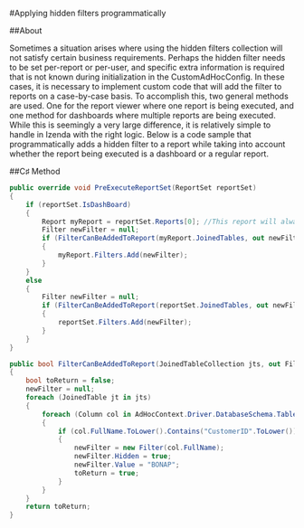 #Applying hidden filters programmatically

##About

Sometimes a situation arises where using the hidden filters collection will not satisfy certain business requirements. Perhaps the hidden filter needs to be set per-report or per-user, and specific extra information is required that is not known during initialization in the CustomAdHocConfig. In these cases, it is necessary to implement custom code that will add the filter to reports on a case-by-case basis. To accomplish this, two general methods are used. One for the report viewer where one report is being executed, and one method for dashboards where multiple reports are being executed. While this is seemingly a very large difference, it is relatively simple to handle in Izenda with the right logic. Below is a code sample that programmatically adds a hidden filter to a report while taking into account whether the report being executed is a dashboard or a regular report.

##C♯ Method

```csharp
public override void PreExecuteReportSet(ReportSet reportSet)
{
    if (reportSet.IsDashBoard)
    {
        Report myReport = reportSet.Reports[0]; //This report will always represent the dashboard tile currently being handled by the system.
        Filter newFilter = null;
        if (FilterCanBeAddedToReport(myReport.JoinedTables, out newFilter))
        {
            myReport.Filters.Add(newFilter);
        }
    }
    else
    {
        Filter newFilter = null;
        if (FilterCanBeAddedToReport(reportSet.JoinedTables, out newFilter))
        {
            reportSet.Filters.Add(newFilter);
        }
    }
}

public bool FilterCanBeAddedToReport(JoinedTableCollection jts, out Filter newFilter)
{
    bool toReturn = false;
    newFilter = null;
    foreach (JoinedTable jt in jts)
    {
        foreach (Column col in AdHocContext.Driver.DatabaseSchema.Tables[jt.DbTable.FullName].Columns.AllValues)
        {
            if (col.FullName.ToLower().Contains("CustomerID".ToLower())) //replace "Customer_ID" with the column name to check for. If there is other criteria that must be met, then add that information into this if statement
            {
                newFilter = new Filter(col.FullName);
                newFilter.Hidden = true;
                newFilter.Value = "BONAP";
                toReturn = true;
            }
        }
    }
    return toReturn;
}
